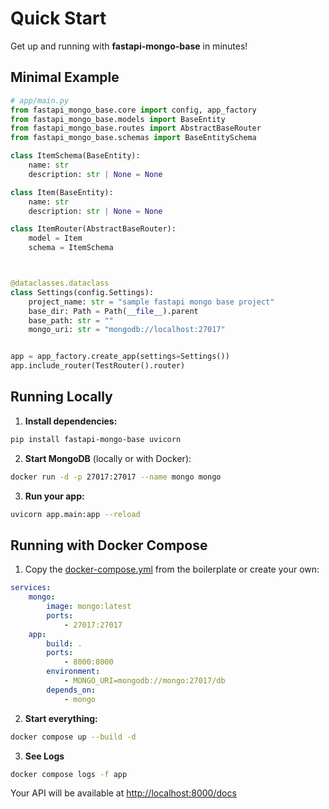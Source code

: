 # Quick Start

Get up and running with **fastapi-mongo-base** in minutes!

## Minimal Example

```python
# app/main.py
from fastapi_mongo_base.core import config, app_factory
from fastapi_mongo_base.models import BaseEntity
from fastapi_mongo_base.routes import AbstractBaseRouter
from fastapi_mongo_base.schemas import BaseEntitySchema

class ItemSchema(BaseEntity):
    name: str
    description: str | None = None

class Item(BaseEntity):
    name: str
    description: str | None = None

class ItemRouter(AbstractBaseRouter):
    model = Item
    schema = ItemSchema



@dataclasses.dataclass
class Settings(config.Settings):
    project_name: str = "sample fastapi mongo base project"
    base_dir: Path = Path(__file__).parent
    base_path: str = ""
    mongo_uri: str = "mongodb://localhost:27017"


app = app_factory.create_app(settings=Settings())
app.include_router(TestRouter().router)

```

## Running Locally

1. **Install dependencies:**
```bash
pip install fastapi-mongo-base uvicorn
```
2. **Start MongoDB** (locally or with Docker):
```bash
docker run -d -p 27017:27017 --name mongo mongo
```
3. **Run your app:**
```bash
uvicorn app.main:app --reload
```

## Running with Docker Compose

1. Copy the [docker-compose.yml](https://github.com/mahdikiani/FastAPIMongoLaunchpad/blob/main/docker-compose.yml) from the boilerplate or create your own:
```yaml
services:
    mongo:
        image: mongo:latest
        ports:
            - 27017:27017
    app:
        build: .
        ports:
            - 8000:8000
        environment:
            - MONGO_URI=mongodb://mongo:27017/db
        depends_on:
            - mongo
```
2. **Start everything:**
```bash
docker compose up --build -d
```

3. **See Logs**
```bash
docker compose logs -f app
```


Your API will be available at [http://localhost:8000/docs](http://localhost:8000/docs) 